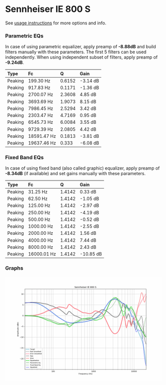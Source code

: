 # Sennheiser IE 800 S
See [usage instructions](https://github.com/jaakkopasanen/AutoEq#usage) for more options and info.

### Parametric EQs
In case of using parametric equalizer, apply preamp of **-8.88dB** and build filters manually
with these parameters. The first 5 filters can be used independently.
When using independent subset of filters, apply preamp of **-9.24dB**.

| Type    | Fc          |      Q | Gain     |
|:--------|:------------|:-------|:---------|
| Peaking | 199.30 Hz   | 0.6152 | -3.14 dB |
| Peaking | 917.83 Hz   | 0.1171 | -1.36 dB |
| Peaking | 2700.07 Hz  | 2.3608 | 4.85 dB  |
| Peaking | 3693.69 Hz  | 1.9073 | 8.15 dB  |
| Peaking | 7986.45 Hz  | 2.5294 | 3.42 dB  |
| Peaking | 2303.47 Hz  | 4.7169 | 0.95 dB  |
| Peaking | 6545.73 Hz  | 6.0084 | 3.55 dB  |
| Peaking | 9729.39 Hz  | 2.0805 | 4.42 dB  |
| Peaking | 18591.47 Hz | 0.1813 | -3.81 dB |
| Peaking | 19637.46 Hz | 0.333  | -6.08 dB |

### Fixed Band EQs
In case of using fixed band (also called graphic) equalizer, apply preamp of **-8.34dB**
(if available) and set gains manually with these parameters.

| Type    | Fc          |      Q | Gain      |
|:--------|:------------|:-------|:----------|
| Peaking | 31.25 Hz    | 1.4142 | 0.33 dB   |
| Peaking | 62.50 Hz    | 1.4142 | -1.05 dB  |
| Peaking | 125.00 Hz   | 1.4142 | -2.97 dB  |
| Peaking | 250.00 Hz   | 1.4142 | -4.19 dB  |
| Peaking | 500.00 Hz   | 1.4142 | -0.52 dB  |
| Peaking | 1000.00 Hz  | 1.4142 | -2.55 dB  |
| Peaking | 2000.00 Hz  | 1.4142 | 1.56 dB   |
| Peaking | 4000.00 Hz  | 1.4142 | 7.44 dB   |
| Peaking | 8000.00 Hz  | 1.4142 | 2.43 dB   |
| Peaking | 16000.01 Hz | 1.4142 | -10.85 dB |

### Graphs
![](./Sennheiser%20IE%20800%20S.png)